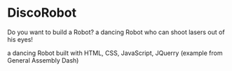 # DiscoRobot
Do you want to build a Robot? a dancing Robot who can shoot lasers out of his eyes!

a dancing Robot built with HTML, CSS, JavaScript, JQuerry (example from General Assembly Dash) 
